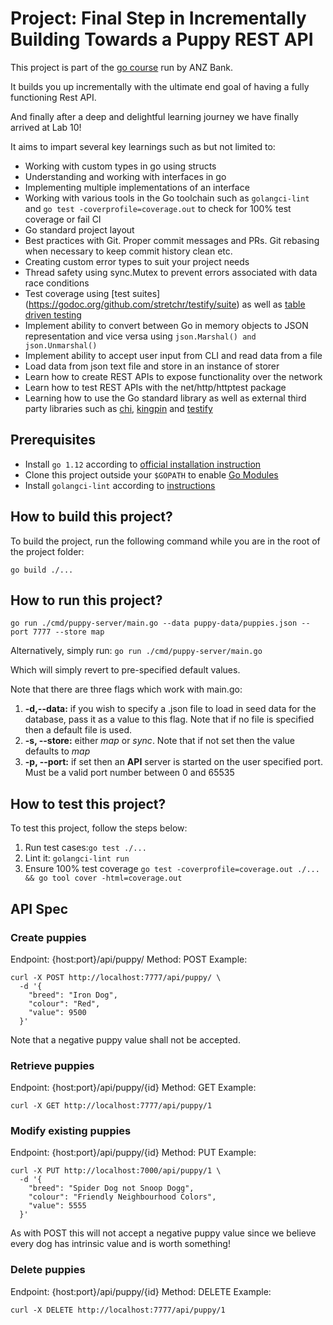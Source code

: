 # Project: Final Step in Incrementally Building Towards a Puppy REST API

This project is part of the [go course](https://github.com/anz-bank/go-course/) run by ANZ Bank.

It builds you up incrementally with the ultimate end goal of having a fully functioning Rest API.

And finally after a deep and delightful learning journey we have finally arrived at Lab 10!

It aims to impart several key learnings such as but not limited to:

- Working with custom types in go using structs
- Understanding and working with interfaces in go
- Implementing multiple implementations of an interface
- Working with various tools in the Go toolchain such as `golangci-lint` and `go test -coverprofile=coverage.out` to check for 100% test coverage or fail CI
- Go standard project layout
- Best practices with Git. Proper commit messages and PRs. Git rebasing when necessary to keep commit history clean etc.
- Creating custom error types to suit your project needs
- Thread safety using sync.Mutex to prevent errors associated with data race conditions
- Test coverage using [test suites] (https://godoc.org/github.com/stretchr/testify/suite) as well as [table driven testing](https://dave.cheney.net/2019/05/07/prefer-table-driven-tests) 
- Implement ability to convert between Go in memory objects to JSON representation and vice versa using `json.Marshal() and json.Unmarshal()`
- Implement ability to accept user input from CLI and read data from a file
- Load data from json text file and store in an instance of storer
- Learn how to create REST APIs to expose functionality over the network
- Learn how to test REST APIs with the net/http/httptest package
- Learning how to use the Go standard library as well as external third party libraries such as [chi](https://godoc.org/github.com/go-chi/chi), [kingpin](https://godoc.org/gopkg.in/alecthomas/kingpin.v2) and [testify](https://godoc.org/github.com/stretchr/testify)

## Prerequisites

-   Install `go 1.12` according to [official installation instruction](https://golang.org/doc/install)
-   Clone this project outside your `$GOPATH` to enable [Go Modules](https://github.com/golang/go/wiki/Modules)
-   Install `golangci-lint` according to [instructions](https://github.com/golangci/golangci-lint#local-installation)

## How to build this project?

To build the project, run the following command while you are in the root of the project folder:

`go build ./...`

## How to run this project?
`go run ./cmd/puppy-server/main.go --data puppy-data/puppies.json --port 7777 --store map`

Alternatively, simply run:
`go run ./cmd/puppy-server/main.go`

Which will simply revert to pre-specified default values.

Note that there are three flags which work with main.go:

1. **-d,--data:** if you wish to specify a .json file to load in seed data for the database, pass it as a value to this flag. Note that if no file is specified then a default file is used.
2. **-s, --store:** either _map_ or _sync_. Note that if not set then the value defaults to _map_
3. **-p, --port:** if set then an **API** server is started on the user specified port. Must be a valid port number between 0 and 65535

## How to test this project?

To test this project, follow the steps below:

1. Run test cases:`go test ./...`
2. Lint it: `golangci-lint run`
3. Ensure 100% test coverage `go test -coverprofile=coverage.out ./... && go tool cover -html=coverage.out`

## API Spec

### Create puppies
 Endpoint: {host:port}/api/puppy/
 Method: POST
 Example:

    curl -X POST http://localhost:7777/api/puppy/ \
      -d '{
        "breed": "Iron Dog",
        "colour": "Red",
        "value": 9500
      }'

Note that a negative puppy value shall not be accepted.

### Retrieve puppies
 Endpoint: {host:port}/api/puppy/{id}
 Method: GET
 Example:

    curl -X GET http://localhost:7777/api/puppy/1

### Modify existing puppies
 Endpoint: {host:port}/api/puppy/{id}
 Method: PUT
 Example:

    curl -X PUT http://localhost:7000/api/puppy/1 \
      -d '{
        "breed": "Spider Dog not Snoop Dogg",
        "colour": "Friendly Neighbourhood Colors",
        "value": 5555
      }'

As with POST this will not accept a negative puppy value since we believe every dog has intrinsic value and is worth something!

### Delete puppies
 Endpoint: {host:port}/api/puppy/{id}
 Method: DELETE
 Example:

    curl -X DELETE http://localhost:7777/api/puppy/1
